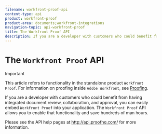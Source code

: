 ```yaml
---
filename: workfront-proof-api
content-type: api
product: workfront-proof
product-area: documents;workfront-integrations
navigation-topic: api-workfront-proof
title: The Workfront Proof API
description: If you are a developer with customers who could benefit from having integrated document review, collaboration, and approval, you can easily embed Workfront Proof into your application. The Workfront Proof API allows you to enable that functionality and save hundreds of man hours.
---
```


# The `Workfront Proof` API

>[!IMPORTANT]
>
>This article refers to functionality in the standalone product `Workfront Proof`. For information on proofing inside `Adobe Workfront`, see [Proofing](../../../review-and-approve-work/proofing/proofing.md).

If you are a developer with customers who could benefit from having integrated document review, collaboration, and approval, you can easily embed `Workfront Proof` into your application. The `Workfront Proof` API allows you to enable that functionality and save hundreds of man hours. &nbsp;

Please see the API help pages at&nbsp;http://api.proofhq.com/ for more information.
